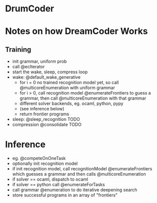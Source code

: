# DrumCoder

# Notes on how DreamCoder Works

## Training

- init grammar, uniform prob
- call @ecIterator
- start the wake, sleep, compress loop
- wake: @default_wake_generative
  - for i = 0 no trained recognition model yet, so call @multicoreEnumeration with uniform grammar
  - for i > 0, call recognition model @enumerateFrontiers to guess a grammar, then call @multicoreEnumeration with that grammar
  - different solver backends, eg. ocaml, python, pypy
  - (see inference below)
  - return frontier programs
- sleep: @sleep_recognition TODO
- compression @consolidate TODO

# Inference

- eg. @competeOnOneTask
- optionally init recognition model
- if init recognition model, call recognitionModel @enumerateFrontiers which guesses a grammar and then calls @multicoreEnumeration
- if solver == ocaml, dispatch to ocaml
- if solver == python call @enumerateForTasks
- call grammar @enumeration to do iterative deepening search
- store successful programs in an array of "frontiers"
